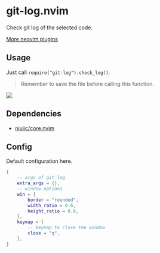 # git-log.nvim

Check git log of the selected code.

[More neovim plugins](https://github.com/niuiic/awesome-neovim-plugins)

## Usage

Just call `require("git-log").check_log()`.

> Remember to save the file before calling this function.

<img src="https://github.com/niuiic/assets/blob/main/git-log.nvim/usage.gif" />

## Dependencies

- [niuiic/core.nvim](https://github.com/niuiic/core.nvim)

## Config

Default configuration here.

```lua
{
	-- args of git log
	extra_args = {},
	-- window options
	win = {
		border = "rounded",
		width_ratio = 0.6,
		height_ratio = 0.8,
	},
	keymap = {
		-- keymap to close the window
		close = "q",
	},
}
```
